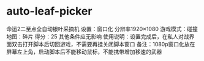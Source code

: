 # auto-leaf-picker
命运2二至点全自动银叶采摘机
设置：窗口化 分辨率1920×1080 
  游戏模式：碰撞 
  地图：碎片 
  得分：25
  其他条件应无影响
使用说明：设置完成后，在私人对战界面双击打开脚本后切回游戏，不需要再挂关闭脚本窗口
备注：1080p窗口化放在屏幕左上角，启动脚本后不能移动鼠标，不能携带增加移速的武器
